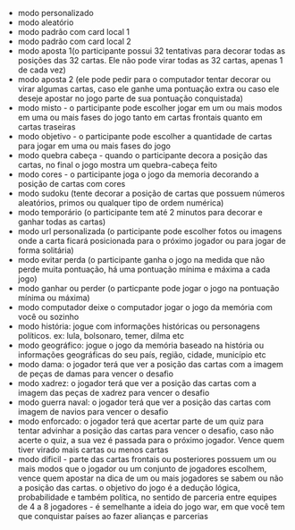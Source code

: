 - modo personalizado
- modo aleatório
- modo padrão com card local 1
- modo padrão com card local 2
- modo aposta 1(o participante possui 32 tentativas para decorar todas as posições das 32 cartas. Ele não pode virar todas as 32 cartas, apenas 1 de cada vez)
- modo aposta 2 (ele pode pedir para o computador tentar decorar ou virar algumas cartas, caso ele ganhe uma pontuação extra ou caso ele deseje apostar no jogo parte de sua pontuação conquistada)
- modo misto - o participante pode escolher jogar em um ou mais modos em uma ou mais fases do jogo tanto em cartas frontais quanto em cartas traseiras
- modo objetivo - o participante pode escolher a quantidade de cartas para jogar em uma ou mais fases do jogo
- modo quebra cabeça - quando o participante decora a posição das cartas, no final o jogo mostra um quebra-cabeça feito
- modo cores - o participante joga o jogo da memoria decorando a posição de cartas com cores
- modo sudoku (tente decorar a posição de cartas que possuem números aleatórios, primos ou qualquer tipo de ordem numérica)
- modo temporário (o participante tem até 2 minutos para decorar e ganhar todas as cartas)
- modo url personalizada (o participante pode escolher fotos ou imagens onde a carta ficará posicionada para o próximo jogador ou para jogar de forma solitária)
- modo evitar perda (o participante ganha o jogo na medida que não perde muita pontuação, há uma pontuação mínima e máxima a cada jogo)
- modo ganhar ou perder (o particpante pode jogar o jogo na pontuação mínima ou máxima)
- modo computador deixe o computador jogar o jogo da memória com você ou sozinho
- modo história: jogue com informações históricas ou personagens políticos. ex: lula, bolsonaro, temer, dilma etc
- modo geográfico: jogue o jogo da memória baseado na história ou informações geográficas do seu país, região, cidade, município etc
- modo dama: o jogador terá que ver a posição das cartas com a imagem de peças de damas para vencer o desafio
- modo xadrez: o jogador terá que ver a posição das cartas com a imagem das peças de xadrez para vencer o desafio
- modo guerra naval: o jogador terá que ver a posição das cartas com imagem de navios para vencer o desafio
- modo enforcado: o jogador terá que acertar parte de um quiz para tentar advinhar a posição das cartas para vencer o desafio, caso não acerte o quiz, a sua vez é passada para o próximo jogador. Vence quem tiver virado mais cartas ou menos cartas
- modo dificil - parte das cartas frontais ou posteriores possuem um ou mais modos que o jogador ou um conjunto de jogadores escolhem, vence quem apostar na dica de um ou mais jogadores se sabem ou não a posição das cartas. o objetivo do jogo é a dedução lógica, probabilidade e também política, no sentido de parceria entre equipes de 4 a 8 jogadores - é semelhante a ideia do jogo war, em que você tem que conquistar países ao fazer alianças e parcerias

